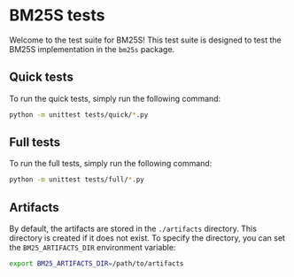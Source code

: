 # BM25S tests

Welcome to the test suite for BM25S! This test suite is designed to test the BM25S implementation in the `bm25s` package.

## Quick tests

To run the quick tests, simply run the following command:

```bash
python -m unittest tests/quick/*.py
```

## Full tests

To run the full tests, simply run the following command:

```bash
python -m unittest tests/full/*.py
```

## Artifacts

By default, the artifacts are stored in the `./artifacts` directory. This directory is created if it does not exist. To specify the directory, you can set the `BM25_ARTIFACTS_DIR` environment variable:
 
```bash
export BM25_ARTIFACTS_DIR=/path/to/artifacts
```
